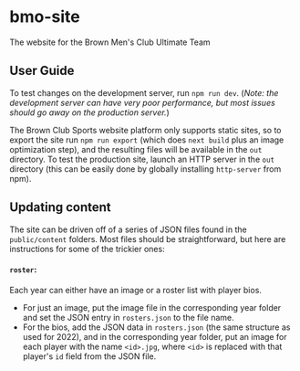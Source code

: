 # bmo-site
The website for the Brown Men's Club Ultimate Team

## User Guide
To test changes on the development server, run `npm run dev`. (*Note: the development server can have very poor performance, but most issues should go away on the production server.*)

The Brown Club Sports website platform only supports static sites, so to export the site run `npm run export` (which does `next build` plus an image optimization step), and the resulting files will be available in the `out` directory.
To test the production site, launch an HTTP server in the `out` directory (this can be easily done by globally installing `http-server` from npm).

## Updating content
The site can be driven off of a series of JSON files found in the `public/content` folders. Most files should be straightforward, but here are instructions for some of the trickier ones:
#### `roster`:
Each year can either have an image or a roster list with player bios. 
- For just an image, put the image file in the corresponding year folder and set the JSON entry in `rosters.json` to the file name.
- For the bios, add the JSON data in `rosters.json` (the same structure as used for 2022), and in the corresponding year folder, put an image for each player with the name `<id>.jpg`, where `<id>` is replaced with that player's `id` field from the JSON file.